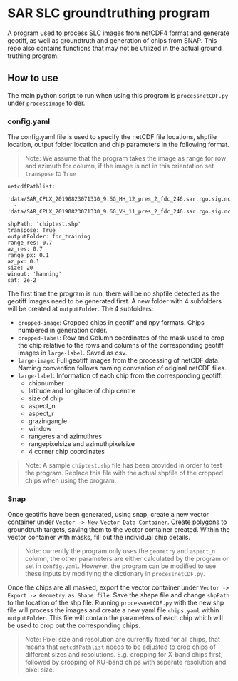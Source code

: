 # SAR SLC groundtruthing program
A program used to process SLC images from netCDF4 format and generate geotiff, as well as groundtruth and generation of chips from SNAP.
This repo also contains functions that may not be utilized in the actual ground truthing program.
## How to use
The main python script to run when using this program is `processnetCDF.py` under `processimage` folder.
### config.yaml
The config.yaml file is used to specify the netCDF file locations, shpfile location, output folder location and chip parameters in the following format.
> Note: We assume that the program takes the image as range for row and azimuth for column, if the image is not in this orientation set `transpose` to ```True```
```
netcdfPathlist:
  - 'data/SAR_CPLX_20190823071330_9.6G_HH_12_pres_2_fdc_246.sar.rgo.sig.nc'
  - 'data/SAR_CPLX_20190823071330_9.6G_VH_11_pres_2_fdc_246.sar.rgo.sig.nc'

shpPath: 'chiptest.shp'
transpose: True
outputFolder: for_training
range_res: 0.7
az_res: 0.7
range_px: 0.1
az_px: 0.1
size: 20
winout: 'hanning'
sat: 2e-2
```
The first time the program is run, there will be no shpfile detected as the geotiff images need to be generated first. A new folder with 4 subfolders will be created at `outputFolder`.
The 4 subfolders:
- `cropped-image`: Cropped chips in geotiff and npy formats. Chips numbered in generation order.
- `cropped-label`: Row and Column coordinates of the mask used to crop the chip relative to the rows and columns of the corresponding geotiff images in `large-label`. Saved as csv.
- `large-image`: Full geotiff images from the processing of netCDF data. Naming convention follows naming convention of original netCDF files.
- `large-label`: Information of each chip from the corresponding geotiff:
  - chipnumber
  - latitude and longitude of chip centre
  - size of chip
  - aspect_n
  - aspect_r
  - grazingangle
  - window
  - rangeres and azimuthres
  - rangepixelsize and azimuthpixelsize
  - 4 corner chip coordinates
> Note: A sample `chiptest.shp` file has been provided in order to test the program. Replace this file with the actual shpfile of the cropped chips when using the program.
### Snap
Once geotiffs have been generated, using snap, create a new vector container under `Vector -> New Vector Data Container`. Create polygons to groundtruth targets, saving them
to the vector container created.
Within the vector container with masks, fill out the individual chip details.
> Note: currently the program only uses the `geometry` and `aspect_n` column, the other parameters are either calculated by the program or set in `config.yaml`. However, the program can be modified to use these inputs by modifying the dictionary in `processnetCDF.py`.

Once the chips are all masked, export the vector container under `Vector -> Export -> Geometry as Shape file`. Save the shape file and change `shpPath` to the location of the shp
file. Running `processnetCDF.py` with the new shp file will process the images and create a new yaml file `chips.yaml` within `outputFolder`. This file will contain the parameters of each chip which will be used to crop out the corresponding chips.
> Note: Pixel size and resolution are currently fixed for all chips, that means that `netcdfPathlist` needs to be adjusted to crop chips of different sizes and resolutions. E.g.
> cropping for X-band chips first, followed by cropping of KU-band chips with seperate resolution and pixel size.

